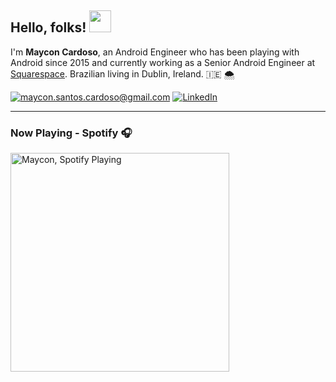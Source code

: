 ## Hello, folks! <img src="https://raw.githubusercontent.com/MartinHeinz/MartinHeinz/master/wave.gif" width="35px">

I'm **Maycon Cardoso**, an Android Engineer who has been playing with Android since 2015 and currently working as a Senior Android Engineer at [Squarespace](https://www.squarespace.com/). Brazilian living in Dublin, Ireland. 🇮🇪 🌨 

<a href="mailto:maycon.santos.cardoso@gmail.com">![maycon.santos.cardoso@gmail.com](https://img.shields.io/badge/Gmail-D14836?style=for-the-badge&logo=gmail&logoColor=white)</a> <a href="https://www.linkedin.com/in/maycon-cardoso/">![LinkedIn](https://img.shields.io/badge/LinkedIn-0077B5?style=for-the-badge&logo=linkedin&logoColor=white)</a> 

---

### Now Playing - Spotify 🎧
[<img src="https://spotify-github-profile.vercel.app/api/view?uid=mayconscardoso&cover_image=true&theme=novatorem" alt="Maycon, Spotify Playing" width="350" />](https://github.com/kittinan/spotify-github-profile) 
